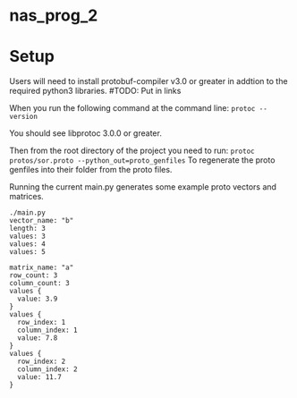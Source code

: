 # nas_prog_2

# Setup
Users will need to install protobuf-compiler v3.0 or greater in addtion to the required python3 libraries. #TODO: Put in links

When you run the following command at the command line:
`
protoc --version
`

You should see libprotoc 3.0.0 or greater.

Then from the root directory of the project you need to run:
`
protoc protos/sor.proto --python_out=proto_genfiles
`
To regenerate the proto genfiles into their folder from the proto files.

Running the current main.py generates some example proto vectors and matrices.
```
./main.py 
vector_name: "b"
length: 3
values: 3
values: 4
values: 5

matrix_name: "a"
row_count: 3
column_count: 3
values {
  value: 3.9
}
values {
  row_index: 1
  column_index: 1
  value: 7.8
}
values {
  row_index: 2
  column_index: 2
  value: 11.7
}

```

